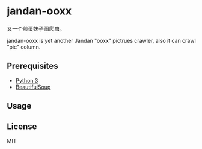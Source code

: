 # jandan-ooxx

又一个煎蛋妹子图爬虫。

jandan-ooxx is yet another Jandan "ooxx" pictrues crawler, also it can crawl "pic" column.

## Prerequisites

- [Python 3](https://www.python.org/downloads/)
- [BeautifulSoup](https://www.crummy.com/software/BeautifulSoup/)

## Usage

## License

MIT